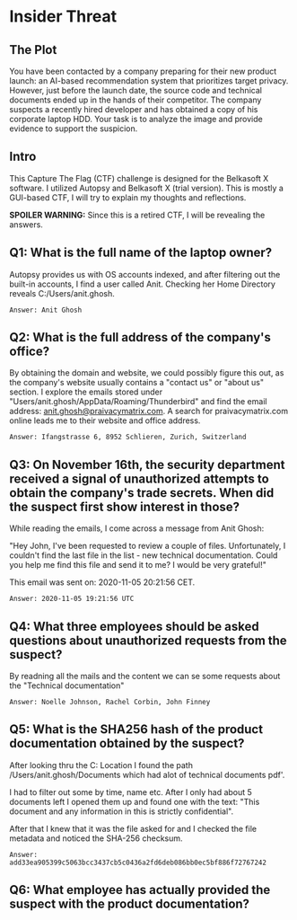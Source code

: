 # Insider Threat

## The Plot
You have been contacted by a company preparing for their new product launch: an AI-based recommendation system that prioritizes target privacy. However, just before the launch date, the source code and technical documents ended up in the hands of their competitor. The company suspects a recently hired developer and has obtained a copy of his corporate laptop HDD. Your task is to analyze the image and provide evidence to support the suspicion.

## Intro

This Capture The Flag (CTF) challenge is designed for the Belkasoft X software. I utilized Autopsy and Belkasoft X (trial version). This is mostly a GUI-based CTF, I will try to explain my thoughts and reflections.

**SPOILER WARNING:** Since this is a retired CTF, I will be revealing the answers.


## Q1: What is the full name of the laptop owner?

Autopsy provides us with OS accounts indexed, and after filtering out the built-in accounts, I find a user called Anit. Checking her Home Directory reveals C:/Users/anit.ghosh.
```
Answer: Anit Ghosh
```
## Q2: What is the full address of the company's office?

By obtaining the domain and website, we could possibly figure this out, as the company's website usually contains a "contact us" or "about us" section. I explore the emails stored under "Users/anit.ghosh/AppData/Roaming/Thunderbird" and find the email address: anit.ghosh@praivacymatrix.com. A search for praivacymatrix.com online leads me to their website and office address.
```
Answer: Ifangstrasse 6, 8952 Schlieren, Zurich, Switzerland
```
## Q3: On November 16th, the security department received a signal of unauthorized attempts to obtain the company's trade secrets. When did the suspect first show interest in those?

While reading the emails, I come across a message from Anit Ghosh:

"Hey John, I've been requested to review a couple of files. Unfortunately, I couldn't find the last file in the list - new technical documentation. Could you help me find this file and send it to me? I would be very grateful!"

This email was sent on: 2020-11-05 20:21:56 CET.
```
Answer: 2020-11-05 19:21:56 UTC
```
## Q4: What three employees should be asked questions about unauthorized requests from the suspect?

By readning all the mails and the content we can se some requests about the "Technical documentation"
```
Answer: Noelle Johnson, Rachel Corbin, John Finney
```
## Q5: What is the SHA256 hash of the product documentation obtained by the suspect?


After looking thru the C: Location I found the path /Users/anit.ghosh/Documents which had alot of technical documents pdf'. 

I had to filter out some by time, name etc. After I only had about 5 documents left I opened them up and found one with the text: "This document and any information in this is strictly confidential".

After that I knew that it was the file asked for and I checked the file metadata and noticed the SHA-256 checksum.
```
Answer: add33ea905399c5063bcc3437cb5c0436a2fd6deb086bb0ec5bf886f72767242
```

## Q6: What employee has actually provided the suspect with the product documentation?